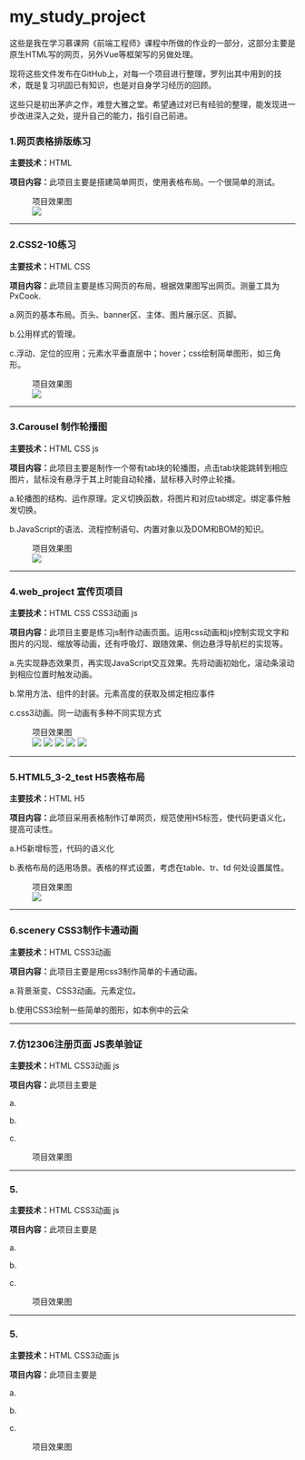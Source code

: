 # my_study_project
<p>这些是我在学习慕课网《前端工程师》课程中所做的作业的一部分，这部分主要是原生HTML写的网页，另外Vue等框架写的另做处理。</p>
<p>现将这些文件发布在GitHub上，对每一个项目进行整理，罗列出其中用到的技术，既是复习巩固已有知识，也是对自身学习经历的回顾。</p>
<p>这些只是初出茅庐之作，难登大雅之堂。希望通过对已有经验的整理，能发现进一步改进深入之处，提升自己的能力，指引自己前进。</p>

<h3>1.网页表格排版练习</h3>
<p><strong>主要技术：</strong>HTML</p></p></p></p>
<p><strong>项目内容：</strong>此项目主要是搭建简单网页，使用表格布局。一个很简单的测试。</p></p></p>
<figure>
  <figcaption>项目效果图</figcaption>
  <img src="https://img.mukewang.com/climg/5ee9e8f809b4973b21301174.jpg" />
</figure>

<hr />

<h3>2.CSS2-10练习</h3>
<p><strong>主要技术：</strong>HTML CSS</p></p></p></p>
<p><strong>项目内容：</strong>此项目主要是练习网页的布局，根据效果图写出网页。测量工具为PxCook.</p></p></p>
  <p>a.网页的基本布局。页头、banner区、主体、图片展示区、页脚。</p>
  <p>b.公用样式的管理。</p>
  <p>c.浮动、定位的应用；元素水平垂直居中；hover；css绘制简单图形，如三角形。</p>

<figure>
  <figcaption>项目效果图</figcaption>
  <img src="https://img.mukewang.com/climg/5c7f319d0001384b12261600.jpg" />
</figure>

<hr />

<h3>3.Carousel 制作轮播图</h3>
<p><strong>主要技术：</strong>HTML CSS js</p></p></p></p>
<p><strong>项目内容：</strong>此项目主要是制作一个带有tab块的轮播图，点击tab块能跳转到相应图片，鼠标没有悬浮于其上时能自动轮播，鼠标移入时停止轮播。</p></p></p>
  <p>a.轮播图的结构、运作原理。定义切换函数，将图片和对应tab绑定。绑定事件触发切换。</p>
  <p>b.JavaScript的语法、流程控制语句、内置对象以及DOM和BOM的知识。</p>
<figure>
  <figcaption>项目效果图</figcaption>
  <img src="https://climg.mukewang.com/5833c50300010f1700010001.jpg" />
</figure>

<hr />

<h3>4.web_project 宣传页项目</h3>
<p><strong>主要技术：</strong>HTML CSS CSS3动画 js</p></p></p></p>
<p><strong>项目内容：</strong>此项目主要是练习js制作动画页面。运用css动画和js控制实现文字和图片的闪现、缩放等动画，还有呼吸灯、跟随效果、侧边悬浮导航栏的实现等。</p></p></p>
   <p>a.先实现静态效果页，再实现JavaScript交互效果。先将动画初始化，滚动条滚动到相应位置时触发动画。</p>
   <p>b.常用方法、组件的封装。元素高度的获取及绑定相应事件</p>
   <p>c.css3动画。同一动画有多种不同实现方式</p>
<figure>
  <figcaption>项目效果图</figcaption>
  <img src="https://climg.mukewang.com/58341d710001490906410217.jpg" />
  <img src="https://climg.mukewang.com/58341d7a000169d506430215.jpg" />
  <img src="https://climg.mukewang.com/58341d84000104e506430218.jpg" />
  <img src="https://climg.mukewang.com/58341d8d0001027906430197.jpg" />
  <img src="https://climg.mukewang.com/58341d96000103d706430371.jpg" />
</figure>

<hr />

<h3>5.HTML5_3-2_test H5表格布局</h3>
<p><strong>主要技术：</strong>HTML H5</p></p></p></p>
<p><strong>项目内容：</strong>此项目采用表格制作订单网页，规范使用H5标签，使代码更语义化，提高可读性。</p></p></p>
   <p>a.H5新增标签，代码的语义化</p>
   <p>b.表格布局的适用场景。表格的样式设置，考虑在table、tr、td 何处设置属性。</p>
<figure>
  <figcaption>项目效果图</figcaption>
  <img src="https://img.mukewang.com/climg/5c7f2ea00001148722410974.jpg" />
</figure>

<hr />

<h3>6.scenery CSS3制作卡通动画</h3>
<p><strong>主要技术：</strong>HTML CSS3动画</p></p></p></p>
<p><strong>项目内容：</strong>此项目主要是用css3制作简单的卡通动画。</p></p></p>
   <p>a.背景渐变、CSS3动画。元素定位。</p>
   <p>b.使用CSS3绘制一些简单的图形，如本例中的云朵</p>

<hr />

<h3>7.仿12306注册页面 JS表单验证</h3>
<p><strong>主要技术：</strong>HTML CSS3动画 js</p></p></p></p>
<p><strong>项目内容：</strong>此项目主要是</p></p></p>
   <p>a.</p>
   <p>b.</p>
   <p>c.</p>
<figure>
  <figcaption>项目效果图</figcaption>
  <img src="" />
</figure>

<hr />

<h3>5.</h3>
<p><strong>主要技术：</strong>HTML CSS3动画 js</p></p></p></p>
<p><strong>项目内容：</strong>此项目主要是</p></p></p>
   <p>a.</p>
   <p>b.</p>
   <p>c.</p>
<figure>
  <figcaption>项目效果图</figcaption>
  <img src="" />
</figure>

<hr />

<h3>5.</h3>
<p><strong>主要技术：</strong>HTML CSS3动画 js</p></p></p></p>
<p><strong>项目内容：</strong>此项目主要是</p></p></p>
   <p>a.</p>
   <p>b.</p>
   <p>c.</p>
<figure>
  <figcaption>项目效果图</figcaption>
  <img src="" />
</figure>
